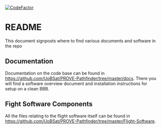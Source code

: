 [![CodeFactor](https://www.codefactor.io/repository/github/uobsat/prove-pathfinder/badge?s=0928cd1eb648d6ee3723ec355ebd822e1d2272dc)](https://www.codefactor.io/repository/github/uobsat/prove-pathfinder)

# README
This document signposts where to find various documents and software in the repo

## Documentation
Documentation on the code base can be found in 
https://github.com/UoBSat/PROVE-Pathfinder/tree/master/docs. There you will find a software overview 
document and installation instructions for setup on a clean BBB.

## Fight Software Components
All the files relating to the flight software itself can be found in 
https://github.com/UoBSat/PROVE-Pathfinder/tree/master/Flight-Software.
